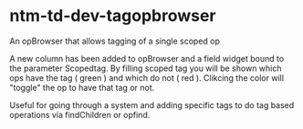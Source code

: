 # ntm-td-dev-tagopbrowser
 An opBrowser that allows tagging of a single scoped op
 
 A new column has been added to opBrowser and a field widget bound to the parameter Scopedtag.
 By filling scoped tag you will be shown which ops have the tag ( green ) and which do not ( red ).
 Clikcing the color will "toggle" the op to have that tag or not.
 
 Useful for going through a system and adding specific tags to do tag based operations via findChildren or opfind.
